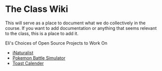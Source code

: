# The Class Wiki

This will serve as a place to document what we do collectively in the
course. If you want to add documentation or anything that seems relevant to
the class, this is a place to add it.


Eli's Choices of Open Source Projects to Work On

- [iNaturalist](https://github.com/inaturalist/inaturalist) 
- [Pokemon Battle Simulator](https://github.com/Zarel/Pokemon-Showdown)
- [Toast Calender](https://github.com/nhnent/tui.calendar)


